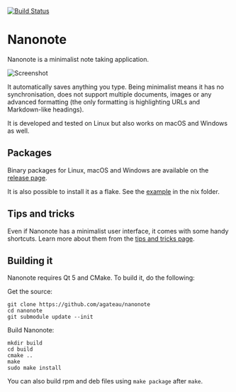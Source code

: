 [![Build Status](https://github.com/agateau/nanonote/actions/workflows/main.yml/badge.svg)](https://github.com/agateau/nanonote/actions/workflows/main.yml)

# Nanonote

Nanonote is a minimalist note taking application.

![Screenshot](screenshot.png)

It automatically saves anything you type. Being minimalist means it has no synchronisation, does not support multiple documents, images or any advanced formatting (the only formatting is highlighting URLs and Markdown-like headings).

It is developed and tested on Linux but also works on macOS and Windows as well.

## Packages

Binary packages for Linux, macOS and Windows are available on the [release page][].

[release page]: https://github.com/agateau/nanonote/releases

It is also possible to install it as a flake. See the [example](nix/example.nix) in the nix folder.

## Tips and tricks

Even if Nanonote has a minimalist user interface, it comes with some handy shortcuts. Learn more about them from the [tips and tricks page](docs/tips.md).

## Building it

Nanonote requires Qt 5 and CMake. To build it, do the following:

Get the source:

    git clone https://github.com/agateau/nanonote
    cd nanonote
    git submodule update --init

Build Nanonote:

    mkdir build
    cd build
    cmake ..
    make
    sudo make install

You can also build rpm and deb files using `make package` after `make`.
